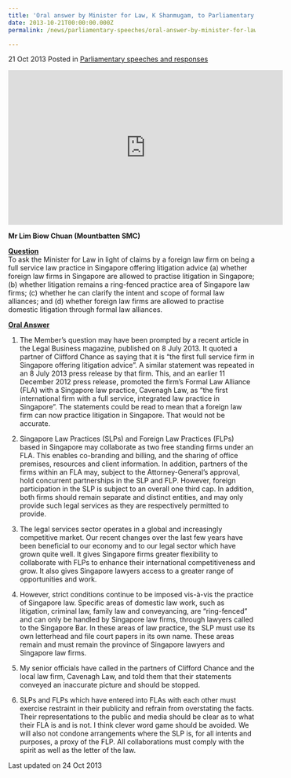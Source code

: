 ```yaml
---
title: 'Oral answer by Minister for Law, K Shanmugam, to Parliamentary Question on Foreign Law Firms'
date: 2013-10-21T00:00:00.000Z
permalink: /news/parliamentary-speeches/oral-answer-by-minister-for-law-on-foreign-law-firm

---
```




21 Oct 2013 Posted in [Parliamentary speeches and responses](/news/parliamentary-speeches) 

<div class="bp-youtube"><iframe title="video: SLPs and FLPs in FLAs with each other must exercise restraint in their publicity" width="560" height="315" src="https://www.youtube.com/embed/hbs2gzP5GWI" frameborder="0" allow="accelerometer; autoplay; encrypted-media; gyroscope; picture-in-picture" allowfullscreen></iframe></div>


**Mr Lim Biow Chuan (Mountbatten SMC)**

**<u>Question</u>**  
To ask the Minister for Law in light of claims by a foreign law firm on being a full service law practice in Singapore offering litigation advice (a) whether foreign law firms in Singapore are allowed to practise litigation in Singapore; (b) whether litigation remains a ring-fenced practice area of Singapore law firms; (c) whether he can clarify the intent and scope of formal law alliances; and (d) whether foreign law firms are allowed to practise domestic litigation through formal law alliances.


**<u>Oral Answer</u>**  
1. The Member’s question may have been prompted by a recent article in the Legal Business magazine, published on 8 July 2013. It quoted a partner of Clifford Chance as saying that it is “the first full service firm in Singapore offering litigation advice”. A similar statement was repeated in an 8 July 2013 press release by that firm. This, and an earlier 11 December 2012 press release, promoted the firm’s Formal Law Alliance (FLA) with a Singapore law practice, Cavenagh Law, as “the first international firm with a full service, integrated law practice in Singapore”. The statements could be read to mean that a foreign law firm can now practice litigation in Singapore. That would not be accurate.

2. Singapore Law Practices (SLPs) and Foreign Law Practices (FLPs) based in Singapore may collaborate as two free standing firms under an FLA. This enables co-branding and billing, and the sharing of office premises, resources and client information. In addition, partners of the firms within an FLA may, subject to the Attorney-General’s approval, hold concurrent partnerships in the SLP and FLP. However, foreign participation in the SLP is subject to an overall one third cap. In addition, both firms should remain separate and distinct entities, and may only provide such legal services as they are respectively permitted to provide.

3. The legal services sector operates in a global and increasingly competitive market. Our recent changes over the last few years have been beneficial to our economy and to our legal sector which have grown quite well. It gives Singapore firms greater flexibility to collaborate with FLPs to enhance their international competitiveness and grow. It also gives Singapore lawyers access to a greater range of opportunities and work. 

4. However, strict conditions continue to be imposed vis-à-vis the practice of Singapore law. Specific areas of domestic law work, such as litigation, criminal law, family law and conveyancing, are “ring-fenced” and can only be handled by Singapore law firms, through lawyers called to the Singapore Bar. In these areas of law practice, the SLP must use its own letterhead and file court papers in its own name. These areas remain and must remain the province of Singapore lawyers and Singapore law firms.

5. My senior officials have called in the partners of Clifford Chance and the local law firm, Cavenagh Law, and told them that their statements conveyed an inaccurate picture and should be stopped.

6. SLPs and FLPs which have entered into FLAs with each other must exercise restraint in their publicity and refrain from overstating the facts. Their representations to the public and media should be clear as to what their FLA is and is not. I think clever word game should be avoided. We will also not condone arrangements where the SLP is, for all intents and purposes, a proxy of the FLP. All collaborations must comply with the spirit as well as the letter of the law.



<p class="right-side-updated">Last updated on 24 Oct 2013</p> 
